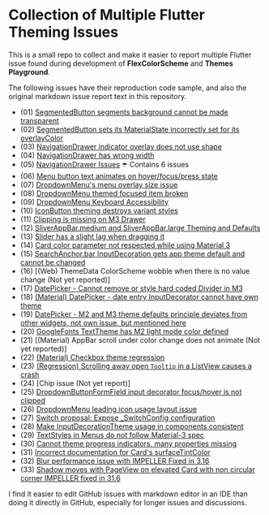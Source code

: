 # Collection of Multiple Flutter Theming Issues

This is a small repo to collect and make it easier to report multiple Flutter issue found during development of **FlexColorScheme** and  **Themes Playground**.

The following issues have their reproduction code sample, and also the original markdown issue report text in this repository. 

 - (01) [SegmentedButton segments background cannot be made transparent](https://github.com/flutter/flutter/issues/123292)
 - (02) [SegmentedButton sets its MaterialState incorrectly set for its overlayColor](https://github.com/flutter/flutter/issues/123308)
 - (03) [NavigationDrawer indicator overlay does not use shape](https://github.com/flutter/flutter/issues/123324)
 - (04) [NavigationDrawer has wrong width](https://github.com/flutter/flutter/issues/123380)
 - (05) [NavigationDrawer Issues](https://github.com/flutter/flutter/issues/123507) ☂️ Contains 6 issues
 - (06) [Menu button text animates on hover/focus/press state](https://github.com/flutter/flutter/issues/123615)
 - (07) [DropdownMenu's menu overlay size issue](https://github.com/flutter/flutter/issues/123631)
 - (08) [DropdownMenu themed focused item broken](https://github.com/flutter/flutter/issues/123736)
 - (09) [DropdownMenu Keyboard Accessibility](https://github.com/flutter/flutter/issues/123797)
 - (10) [IconButton theming destroys variant styles](https://github.com/flutter/flutter/issues/123829)
 - (11) [Clipping is missing on M3 Drawer](https://github.com/flutter/flutter/issues/123863)
 - (12) [SliverAppBar.medium and SliverAppBar.large Theming and Defaults](https://github.com/flutter/flutter/issues/123943)
 - (13) [Slider has a slight lag when dragging it](https://github.com/flutter/flutter/issues/51715)
 - (14) [Card color parameter not respected while using Material 3](https://github.com/flutter/flutter/issues/122177)
- (15) [SearchAnchor.bar InputDecoration gets app theme default and cannot be changed](https://github.com/flutter/flutter/issues/126623)
- (16) [(Web) ThemeData ColorScheme wobble when there is no value change (Not yet reported)]
- (17) [DatePicker - Cannot remove or style hard coded Divider in M3](https://github.com/flutter/flutter/issues/126597)
- (18) [(Material) DatePicker - date entry InputDecorator cannot have own theme](https://github.com/flutter/flutter/issues/126617)
- (19) [DatePicker - M2 and M3 theme defaults principle deviates from other widgets, not own issue, but mentioned here](https://github.com/flutter/flutter/issues/130135)
- (20) [GoogleFonts TextTheme has M2 light mode color defined](https://github.com/material-foundation/flutter-packages/issues/401)
- (21) [(Material) AppBar scroll under color change does not animate (Not yet reported)]
- (22) [(Material) Checkbox theme regression](https://github.com/flutter/flutter/issues/130295)
- (23) [(Regression) Scrolling away open `Tooltip` in a ListView causes a crash](https://github.com/flutter/flutter/issues/130668)
- (24) [Chip issue (Not yet report)]
- (25) [DropdownButtonFormField input decorator focus/hover is not clipped](https://github.com/flutter/flutter/issues/131282)
- (26) [DropdownMenu leading icon usage layout issue](https://github.com/flutter/flutter/issues/131350)
- (27) [Switch proposal: Expose _SwitchConfig configuration](https://github.com/flutter/flutter/issues/131478)
- (28) [Make InputDecorationTheme usage in components consistent](https://github.com/flutter/flutter/issues/131666)
- (29) [TextStyles in Menus do not follow Material-3 spec](https://github.com/flutter/flutter/issues/131676)
- (30) [Cannot theme progress indicators, many properties missing](https://github.com/flutter/flutter/issues/131690)
- (31) [Incorrect documentation for Card's surfaceTintColor ](https://github.com/flutter/flutter/issues/132199)
- (32) [Blur performance issue with IMPELLER Fixed in 3.16](https://github.com/flutter/flutter/issues/13273)
- (33) [Shadow moves with PageView on elevated Card with non circular corner IMPELLER fixed in 31.6](https://twitter.com/RydMike/status/1722272349381427631)

I find it easier to edit GitHub issues with markdown editor in an IDE than doing it directly in GitHub, especially for longer issues and discussions.
